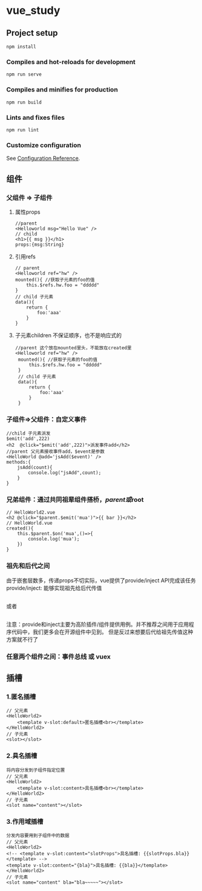 # vue_study

## Project setup
```
npm install
```

### Compiles and hot-reloads for development
```
npm run serve
```

### Compiles and minifies for production
```
npm run build
```

### Lints and fixes files
```
npm run lint
```

### Customize configuration
See [Configuration Reference](https://cli.vuejs.org/config/).

## 组件
### 父组件 => 子组件
1. 属性props
    ```
    //parent 
    <Helloworld msg="Hello Vue" />
    // child
    <h1>{{ msg }}</h1>
    props:{msg:String}
    ```

2. 引用refs
    ```
    // parent
    <Helloworld ref="hw" />
    mounted(){ //获取子元素的foo的值
        this.$refs.hw.foo = "ddddd"
    }
    // child 子元素
    data(){
        return {
            foo:'aaa'
        }
    }
    ```

3. 子元素children 不保证顺序，也不是响应式的
   ```
   //parent 这个放在mounted里头，不能放在created里
   <Helloworld ref="hw" />
    mounted(){ //获取子元素的foo的值
        this.$refs.hw.foo = "ddddd"
    }
    // child 子元素
    data(){
        return {
            foo:'aaa'
        }
    }
   ```

### 子组件=>父组件：自定义事件

    //child 子元素派发
    $emit('add',222)
    <h2  @click="$emit('add',222)">派发事件add</h2>
    //parent 父元素接收事件add，$event是参数
    <HelloWorld @add='jsAdd($event)' />
    methods:{
        jsAdd(count){
        	console.log("jsAdd",count);
        }
    }

### 兄弟组件：通过共同祖辈组件搭桥，$parent或$root
    // HelloWorld2.vue
    <h2 @click="$parent.$emit('mua')">{{ bar }}</h2>
    // HelloWorld.vue
    created(){
        this.$parent.$on('mua',()=>{
            console.log('mua');
        })
    }

### 祖先和后代之间

由于嵌套层数多，传递props不切实际，vue提供了provide/inject API完成该任务
provide/inject: 能够实现祖先给后代传值

```

```

或者

```

```

注意：provide和inject主要为高阶插件/组件提供用例。并不推荐之间用于应用程序代码中，我们更多会在开源组件中见到。
但是反过来想要后代给祖先传值这种方案就不行了



### 任意两个组件之间：事件总线 或 vuex


## 插槽
### 1.匿名插槽
    // 父元素
    <HelloWorld2>
        <template v-slot:default>匿名插槽<br></template>   
    </HelloWorld2>
    // 子元素
    <slot></slot>

### 2.具名插槽
    将内容分发到子组件指定位置
    // 父元素
    <HelloWorld2>
        <template v-slot:content>具名插槽<br></template>   
    </HelloWorld2>
    // 子元素
    <slot name="content"></slot>

### 3.作用域插槽
    分发内容要用到子组件中的数据
    // 父元素
    <HelloWorld2>
    <!-- <template v-slot:content="slotProps">具名插槽: {{slotProps.bla}}</template> -->
    <template v-slot:content="{bla}">具名插槽: {{bla}}</template>
    </HelloWorld2>
    // 子元素
    <slot name="content" bla="bla~~~~~"></slot>

